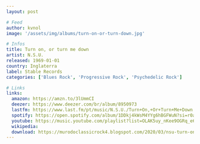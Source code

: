 ```yaml
---
layout: post

# Feed
author: kvnol
image: '/assets/img/albums/turn-on-or-turn-down.jpg'

# Infos
title: Turn on, or turn me down
artist: N.S.U.
released: 1969-01-01
country: Inglaterra
label: Stable Records
categories: ['Blues Rock', 'Progressive Rock', 'Psychedelic Rock']

# Links
links:
  amazon: https://amzn.to/3lUmmCI
  deezer: https://www.deezer.com/br/album/8950973
  lastfm: https://www.last.fm/pt/music/N.S.U./Turn+On,+Or+Turn+Me+Down
  spotify: https://open.spotify.com/album/1DDkj4kWsM4YYg6hBGFWuN?si=r0aExZlTR86zoti3Spzdog
  youtube: https://music.youtube.com/playlist?list=OLAK5uy_nKee9OGRq_e6kHBW7B6uXqRQr40_r08pA
  wikipedia:
  download: https://murodoclassicrock4.blogspot.com/2020/03/nsu-turn-on-or-turn-me-down-1969.html
---
```

